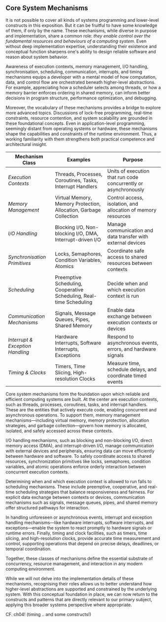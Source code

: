 
## Core System Mechanisms

It is not possible to cover all kinds of systems programming and lower-level constructs in this exposition.
But it can be fruitful to have some knowledge of them, if only by the name. These mechanisms, while diverse
in purpose and implementation, share a common role: *they enable control over the fundamental resources and
behaviours of a computing system*. Even without deep implementation expertise, understanding their existence
and conceptual function sharpens one's ability to design reliable software and reason about system behavior.

Awareness of execution contexts, memory management, I/O handling, synchronisation, scheduling, communication,
interrupts, and timing mechanisms equips a developer with a mental model of how computation, data, and control
flow are orchestrated beneath higher-level abstractions. For example, appreciating how a scheduler selects
among threads, or how a memory barrier enforces ordering in shared memory, can inform better decisions in
program structure, performance optimization, and debugging.

Moreover, the vocabulary of these mechanisms provides a bridge to explore more advanced topics. Discussions
of lock-free programming, real-time constraints, resource contention, and system scalability are grounded
in these foundational concepts. Even in application-level programming, seemingly distant from operating
systems or hardware, these mechanisms shape the capabilities and constraints of the runtime environment.
Thus, a working familiarity with them strengthens both practical competence and architectural insight.

| Mechanism Class | Examples | Purpose |
|---|---|---|
| *Execution Contexts* | Threads, Processes, Coroutines, Tasks, Interrupt Handlers     | Units of execution that run code concurrently or asynchronously |
| *Memory Management*  | Virtual Memory, Memory Protection, Allocation, Garbage Collection | Control access, isolation, and allocation of memory resources |
| *I/O Handling*       | Blocking I/O, Non-blocking I/O, DMA, Interrupt-driven I/O     | Manage communication and data transfer with external devices |
| *Synchronisation Primitives* | Locks, Semaphores, Condition Variables, Atomics       | Coordinate safe access to shared resources between contexts |
| *Scheduling*         | Preemptive Scheduling, Cooperative Scheduling, Real-time Scheduling | Decide when and which execution context is run |
| *Communication Mechanisms* | Signals, Message Queues, Pipes, Shared Memory          | Enable data exchange between execution contexts or devices |
| *Interrupt & Exception Handling* | Hardware Interrupts, Software Interrupts, Exceptions | Respond to asynchronous events, errors, and hardware signals |
| *Timing & Clocks*    | Timers, Time Slicing, High-resolution Clocks                  | Measure time, schedule delays, and coordinate timed events |

Core system mechanisms form the foundation upon which reliable and efficient computing systems are built. At the
center are execution contexts, such as threads, processes, coroutines, tasks, and interrupt handlers. These are the
entities that actively execute code, enabling concurrent and asynchronous operations. To support them, memory management
mechanisms—including virtual memory, memory protection, allocation strategies, and garbage collection—govern how memory
is allocated, isolated, and safely accessed across these contexts.

I/O handling mechanisms, such as blocking and non-blocking I/O, direct memory access (DMA), and interrupt-driven I/O,
manage communication with external devices and peripherals, ensuring data can move efficiently between hardware and
software. To safely coordinate access to shared resources, synchronization primitives like locks, semaphores, condition
variables, and atomic operations enforce orderly interaction between concurrent execution contexts.

Determining when and which execution context is allowed to run falls to scheduling mechanisms. These include preemptive,
cooperative, and real-time scheduling strategies that balance responsiveness and fairness. For explicit data exchange
between contexts or devices, communication mechanisms such as signals, message queues, pipes, and shared memory offer
structured pathways for interaction.

In handling unforeseen or asynchronous events, interrupt and exception handling mechanisms—like hardware interrupts,
software interrupts, and exceptions—enable the system to react promptly to hardware signals or runtime errors. Finally,
timing and clock facilities, such as timers, time slicing, and high-resolution clocks, provide accurate time measurement
and control, supporting operations that depend on precise delays, deadlines, or temporal coordination.

Together, these classes of mechanisms define the essential substrate of concurrency, resource management, and interaction
in any modern computing environment.

While we will not delve into the implementation details of these mechanisms, recognising their roles allows us to better
understand how higher-level abstractions are supported and constrained by the underlying system. With this conceptual
foundation in place, we can now return to the constructs and patterns that are directly relevant to our primary subject,
applying this broader systems perspective where appropriate.

CF. ch04! (timing .. and some constructs!)
